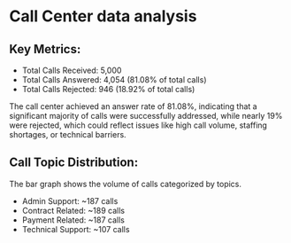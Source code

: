 # Call Center data analysis

## Key Metrics:
  - Total Calls Received: 5,000
  - Total Calls Answered: 4,054 (81.08% of total calls)
  - Total Calls Rejected: 946 (18.92% of total calls)

The call center achieved an answer rate of 81.08%, indicating that a significant majority of calls were successfully addressed, while nearly 19% were rejected, which could reflect issues like high call volume, staffing shortages, or technical barriers.

## Call Topic Distribution:
The bar graph shows the volume of calls categorized by topics.

- Admin Support: ~187 calls
- Contract Related: ~189 calls
- Payment Related: ~187 calls
- Technical Support: ~107 calls
